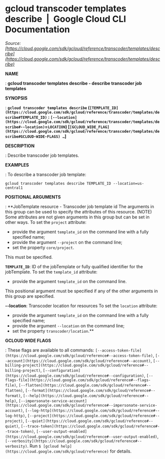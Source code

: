 # gcloud transcoder templates describe  |  Google Cloud CLI Documentation

*Source: [https://cloud.google.com/sdk/gcloud/reference/transcoder/templates/describe](https://cloud.google.com/sdk/gcloud/reference/transcoder/templates/describe)*

**NAME**

: **gcloud transcoder templates describe - describe transcoder job templates**

**SYNOPSIS**

: **`gcloud transcoder templates describe` (`[TEMPLATE_ID](https://cloud.google.com/sdk/gcloud/reference/transcoder/templates/describe#TEMPLATE_ID)` : `[--location](https://cloud.google.com/sdk/gcloud/reference/transcoder/templates/describe#--location)`=`LOCATION`) [`[GCLOUD_WIDE_FLAG](https://cloud.google.com/sdk/gcloud/reference/transcoder/templates/describe#GCLOUD-WIDE-FLAGS) …`]**

**DESCRIPTION**

: Describe transcoder job templates.

**EXAMPLES**

: To describe a transcoder job template:

```
gcloud transcoder templates describe TEMPLATE_ID --location=us-central1
```

**POSITIONAL ARGUMENTS**

: **JobTemplate resource - Transcoder job template id The arguments in this group
can be used to specify the attributes of this resource. (NOTE) Some attributes
are not given arguments in this group but can be set in other ways.
To set the `project` attribute:

- provide the argument `template_id` on the command line with a fully
specified name;
- provide the argument `--project` on the command line;
- set the property `core/project`.

This must be specified.

**`TEMPLATE_ID`**:
ID of the jobTemplate or fully qualified identifier for the jobTemplate.
To set the `template_id` attribute:

- provide the argument `template_id` on the command line.

This positional argument must be specified if any of the other arguments in this
group are specified.

**--location**:
Transcoder location for resources
To set the `location` attribute:

- provide the argument `template_id` on the command line with a fully
specified name;
- provide the argument `--location` on the command line;
- set the property `transcoder/location`.**

**GCLOUD WIDE FLAGS**

: These flags are available to all commands: `[--access-token-file](https://cloud.google.com/sdk/gcloud/reference#--access-token-file)`,
`[--account](https://cloud.google.com/sdk/gcloud/reference#--account)`, `[--billing-project](https://cloud.google.com/sdk/gcloud/reference#--billing-project)`,
`[--configuration](https://cloud.google.com/sdk/gcloud/reference#--configuration)`,
`[--flags-file](https://cloud.google.com/sdk/gcloud/reference#--flags-file)`,
`[--flatten](https://cloud.google.com/sdk/gcloud/reference#--flatten)`, `[--format](https://cloud.google.com/sdk/gcloud/reference#--format)`, `[--help](https://cloud.google.com/sdk/gcloud/reference#--help)`, `[--impersonate-service-account](https://cloud.google.com/sdk/gcloud/reference#--impersonate-service-account)`,
`[--log-http](https://cloud.google.com/sdk/gcloud/reference#--log-http)`,
`[--project](https://cloud.google.com/sdk/gcloud/reference#--project)`, `[--quiet](https://cloud.google.com/sdk/gcloud/reference#--quiet)`, `[--trace-token](https://cloud.google.com/sdk/gcloud/reference#--trace-token)`, `[--user-output-enabled](https://cloud.google.com/sdk/gcloud/reference#--user-output-enabled)`,
`[--verbosity](https://cloud.google.com/sdk/gcloud/reference#--verbosity)`.
Run `$ [gcloud help](https://cloud.google.com/sdk/gcloud/reference)` for details.